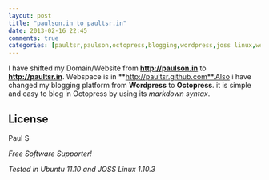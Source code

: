 ```yaml
---
layout: post
title: "paulson.in to paultsr.in"
date: 2013-02-16 22:45
comments: true
categories: [paultsr,paulson,octopress,blogging,wordpress,joss linux,website]
---
```


I have shifted my Domain/Website from **http://paulson.in** to **http://paultsr.in**. Webspace is in **http://paultsr.github.com**.Also i have changed my blogging platform from **Wordpress** to **Octopress**. it is simple and easy to blog in Octopress by using its *markdown syntax*.

License
-

Paul S

*Free Software Supporter!*

*Tested in Ubuntu 11.10 and JOSS Linux 1.10.3*

